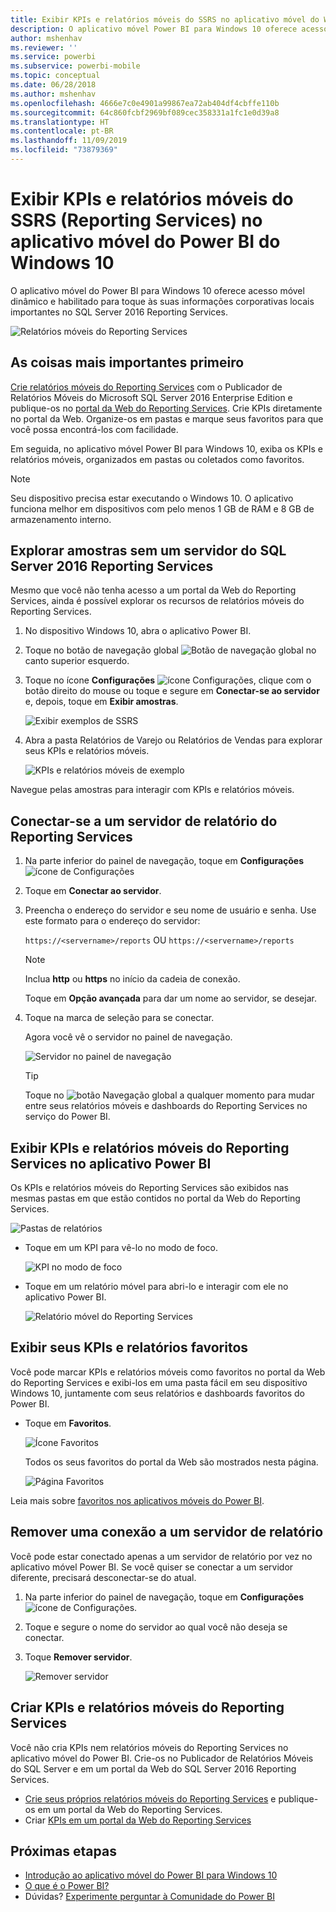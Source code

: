 ```yaml
---
title: Exibir KPIs e relatórios móveis do SSRS no aplicativo móvel do Windows 10 – Power BI
description: O aplicativo móvel Power BI para Windows 10 oferece acesso móvel dinâmico e habilitado para toque às suas informações corporativas locais importantes.
author: mshenhav
ms.reviewer: ''
ms.service: powerbi
ms.subservice: powerbi-mobile
ms.topic: conceptual
ms.date: 06/28/2018
ms.author: mshenhav
ms.openlocfilehash: 4666e7c0e4901a99867ea72ab404df4cbffe110b
ms.sourcegitcommit: 64c860fcbf2969bf089cec358331a1fc1e0d39a8
ms.translationtype: HT
ms.contentlocale: pt-BR
ms.lasthandoff: 11/09/2019
ms.locfileid: "73879369"
---
```

# <a name="view-reporting-services-ssrs-mobile-reports-and-kpis-in-the-windows-10-power-bi-mobile-app"></a>Exibir KPIs e relatórios móveis do SSRS (Reporting Services) no aplicativo móvel do Power BI do Windows 10
O aplicativo móvel do Power BI para Windows 10 oferece acesso móvel dinâmico e habilitado para toque às suas informações corporativas locais importantes no SQL Server 2016 Reporting Services. 

![Relatórios móveis do Reporting Services](././media/mobile-app-windows-10-ssrs-kpis-mobile-reports/power-bi-ssrs-mobile-report.png)

## <a name="first-things-first"></a>As coisas mais importantes primeiro
[Crie relatórios móveis do Reporting Services](https://msdn.microsoft.com/library/mt652547.aspx) com o Publicador de Relatórios Móveis do Microsoft SQL Server 2016 Enterprise Edition e publique-os no [portal da Web do Reporting Services](https://msdn.microsoft.com/library/mt637133.aspx). Crie KPIs diretamente no portal da Web. Organize-os em pastas e marque seus favoritos para que você possa encontrá-los com facilidade. 

Em seguida, no aplicativo móvel Power BI para Windows 10, exiba os KPIs e relatórios móveis, organizados em pastas ou coletados como favoritos. 

> [!NOTE]
> Seu dispositivo precisa estar executando o Windows 10. O aplicativo funciona melhor em dispositivos com pelo menos 1 GB de RAM e 8 GB de armazenamento interno.
> 
> 

## <a name="explore-samples-without-a-sql-server-2016-reporting-services-server"></a>Explorar amostras sem um servidor do SQL Server 2016 Reporting Services
Mesmo que você não tenha acesso a um portal da Web do Reporting Services, ainda é possível explorar os recursos de relatórios móveis do Reporting Services.

1. No dispositivo Windows 10, abra o aplicativo Power BI.
2. Toque no botão de navegação global ![Botão de navegação global](././media/mobile-app-windows-10-ssrs-kpis-mobile-reports/powerbi_windows10_options_icon.png) no canto superior esquerdo.
3. Toque no ícone **Configurações** ![ícone Configurações](./././media/mobile-app-windows-10-ssrs-kpis-mobile-reports/power-bi-settings-icon.png), clique com o botão direito do mouse ou toque e segure em **Conectar-se ao servidor** e, depois, toque em **Exibir amostras**.
   
   ![Exibir exemplos de SSRS](./media/mobile-app-windows-10-ssrs-kpis-mobile-reports/power-bi-win10-connect-ssrs-samples.png)
4. Abra a pasta Relatórios de Varejo ou Relatórios de Vendas para explorar seus KPIs e relatórios móveis.
   
   ![KPIs e relatórios móveis de exemplo](./media/mobile-app-windows-10-ssrs-kpis-mobile-reports/power-bi-win10-ssrs-sample-kpis.png)

Navegue pelas amostras para interagir com KPIs e relatórios móveis.

## <a name="connect-to-a-reporting-services-report-server"></a>Conectar-se a um servidor de relatório do Reporting Services
1. Na parte inferior do painel de navegação, toque em **Configurações** ![ícone de Configurações](./././media/mobile-app-windows-10-ssrs-kpis-mobile-reports/power-bi-settings-icon.png)
2. Toque em **Conectar ao servidor**.
3. Preencha o endereço do servidor e seu nome de usuário e senha. Use este formato para o endereço do servidor:
   
     `https://<servername>/reports` OU `https://<servername>/reports`
   
   > [!NOTE]
   > Inclua **http** ou **https** no início da cadeia de conexão.
   > 
   > 
   
    Toque em **Opção avançada** para dar um nome ao servidor, se desejar.
4. Toque na marca de seleção para se conectar. 
   
   Agora você vê o servidor no painel de navegação.
   
   ![Servidor no painel de navegação](./media/mobile-app-windows-10-ssrs-kpis-mobile-reports/power-bi-ssrs-mobile-report-server.png)
   
   >[!TIP]
   >Toque no ![botão Navegação global](././media/mobile-app-windows-10-ssrs-kpis-mobile-reports/powerbi_windows10_options_icon.png) a qualquer momento para mudar entre seus relatórios móveis e dashboards do Reporting Services no serviço do Power BI. 
   > 

## <a name="view-reporting-services-kpis-and-mobile-reports-in-the-power-bi-app"></a>Exibir KPIs e relatórios móveis do Reporting Services no aplicativo Power BI
Os KPIs e relatórios móveis do Reporting Services são exibidos nas mesmas pastas em que estão contidos no portal da Web do Reporting Services.

![Pastas de relatórios](./media/mobile-app-windows-10-ssrs-kpis-mobile-reports/power-bi-ssrs-mobile-report-folders.png)

* Toque em um KPI para vê-lo no modo de foco.
  
    ![KPI no modo de foco](./media/mobile-app-windows-10-ssrs-kpis-mobile-reports/power-bi-ssrs-mobile-report-kpis.png)
* Toque em um relatório móvel para abri-lo e interagir com ele no aplicativo Power BI.
  
    ![Relatório móvel do Reporting Services](././media/mobile-app-windows-10-ssrs-kpis-mobile-reports/power-bi-ssrs-mobile-report.png)

## <a name="view-your-favorite-kpis-and-reports"></a>Exibir seus KPIs e relatórios favoritos
Você pode marcar KPIs e relatórios móveis como favoritos no portal da Web do Reporting Services e exibi-los em uma pasta fácil em seu dispositivo Windows 10, juntamente com seus relatórios e dashboards favoritos do Power BI.

* Toque em **Favoritos**.
  
   ![Ícone Favoritos](./media/mobile-app-windows-10-ssrs-kpis-mobile-reports/power-bi-ssrs-mobile-report-favorite-menu.png)
  
   Todos os seus favoritos do portal da Web são mostrados nesta página.
  
   ![Página Favoritos](./media/mobile-app-windows-10-ssrs-kpis-mobile-reports/power-bi-windows-10-ssrs-favorites.png)

Leia mais sobre [favoritos nos aplicativos móveis do Power BI](mobile-apps-favorites.md).

## <a name="remove-a-connection-to-a-report-server"></a>Remover uma conexão a um servidor de relatório
Você pode estar conectado apenas a um servidor de relatório por vez no aplicativo móvel Power BI. Se você quiser se conectar a um servidor diferente, precisará desconectar-se do atual.

1. Na parte inferior do painel de navegação, toque em **Configurações** ![ícone de Configurações](./././media/mobile-app-windows-10-ssrs-kpis-mobile-reports/power-bi-settings-icon.png).
2. Toque e segure o nome do servidor ao qual você não deseja se conectar.
3. Toque **Remover servidor**.
   
    ![Remover servidor](./media/mobile-app-windows-10-ssrs-kpis-mobile-reports/power-bi-windows-10-ssrs-remove-server-menu.png)

## <a name="create-reporting-services-mobile-reports-and-kpis"></a>Criar KPIs e relatórios móveis do Reporting Services
Você não cria KPIs nem relatórios móveis do Reporting Services no aplicativo móvel do Power BI. Crie-os no Publicador de Relatórios Móveis do SQL Server e em um portal da Web do SQL Server 2016 Reporting Services.

* [Crie seus próprios relatórios móveis do Reporting Services](https://msdn.microsoft.com/library/mt652547.aspx) e publique-os em um portal da Web do Reporting Services.
* Criar [KPIs em um portal da Web do Reporting Services](https://msdn.microsoft.com/library/mt683632.aspx)

## <a name="next-steps"></a>Próximas etapas
* [Introdução ao aplicativo móvel do Power BI para Windows 10](mobile-windows-10-phone-app-get-started.md)  
* [O que é o Power BI?](../../fundamentals/power-bi-overview.md)  
* Dúvidas? [Experimente perguntar à Comunidade do Power BI](https://community.powerbi.com/)

